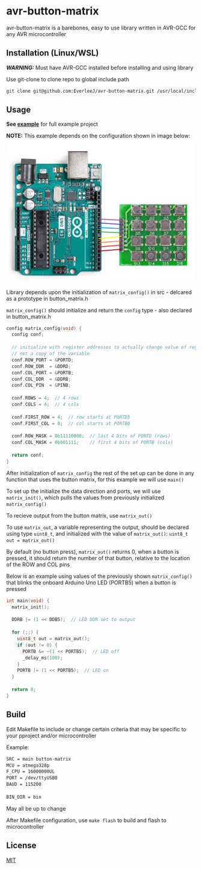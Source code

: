 # avr-button-matrix

avr-button-matrix is a barebones, easy to use library written in AVR-GCC for any AVR microcontroller


## Installation (Linux/WSL)
***WARNING:*** Must have AVR-GCC installed before installing and using library

Use git-clone to clone repo to global include path

```bash
git clone git@github.com:EverleeJ/avr-button-matrix.git /usr/local/include/
```


## Usage
**See [example](https://github.com/EverleeJ/avr-button-matrix/tree/main/example/)** for full example project

**NOTE:** This example depends on the configuration shown in image below:

![example-config.png](example/example-config.png)

Library depends upon the initialization of `matrix_config()` in src - delcared as a prototype in button_matrix.h

`matrix_config()` should initialize and return the `config` type - also declared in button_matrix.h

```c
config matrix_config(void) {
  config conf;

  // initialize with register addresses to actually change value of register
  // not a copy of the variable
  conf.ROW_PORT = &PORTD;
  conf.ROW_DDR  = &DDRD;
  conf.COL_PORT = &PORTB;
  conf.COL_DDR  = &DDRB;
  conf.COL_PIN  = &PINB;

  conf.ROWS = 4;  // 4 rows
  conf.COLS = 4;  // 4 cols

  conf.FIRST_ROW = 4;  // row starts at PORTD5
  conf.FIRST_COL = 0;  // col starts at PORTB0

  conf.ROW_MASK = 0b11110000;  // last 4 bits of PORTD (rows)
  conf.COL_MASK = 0b001111;    // first 4 bits of PORTB (cols)

  return conf;
}
```

After initialization of `matrix_config` the rest of the set up can be done in any function that uses the button matrix, for this example we will use `main()`

To set up the initialize the data direction and ports, we will use `matrix_init()`, which pulls the values from previously initialized `matrix_config()`

To recieve output from the button matrix, use `matrix_out()`

To use `matrix_out`, a variable representing the output, should be declared using type `uint8_t`, and initialized with the value of `matrix_out()`: `uint8_t out = matrix_out()`

By default (no button press), `matrix_out()` returns 0, when a button is pressed, it should return the number of that button, relative to the location of the ROW and COL pins

Below is an example using values of the previously shown `matrix_config()` that blinks the onboard Arduino Uno LED (PORTB5) when a button is pressed

```c
int main(void) {
  matrix_init();

  DDRB |= (1 << DDB5);  // LED DDR set to output

  for (;;) {
    uint8_t out = matrix_out();
    if (out != 0) {
      PORTB &= ~(1 << PORTB5);  // LED off
      _delay_ms(100);
    }
    PORTB |= (1 << PORTB5);  // LED on
  }

  return 0;
}
```


## Build
Edit Makefile to include or change certain criteria that may be specific to your pproject and/or microcontroller

Example:
```bash
SRC = main button-matrix
MCU = atmega328p
F_CPU = 16000000UL
PORT = /dev/ttyUSB0
BAUD = 115200

BIN_DIR = bin
```

May all be up to change

After Makefile configuration, use `make flash` to build and flash to microcontroller

## License
[MIT](https://github.com/EverleeJ/avr-button-matrix/blob/main/LICENSE)
